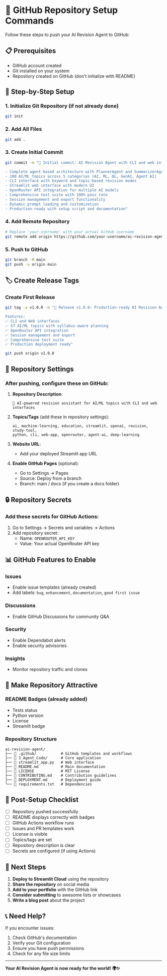 # 🐙 GitHub Repository Setup Commands

Follow these steps to push your AI Revision Agent to GitHub:

## 📋 Prerequisites

- GitHub account created
- Git installed on your system
- Repository created on GitHub (don't initialize with README)

## 🚀 Step-by-Step Setup

### 1. Initialize Git Repository (if not already done)

```bash
git init
```

### 2. Add All Files

```bash
git add .
```

### 3. Create Initial Commit

```bash
git commit -m "🎉 Initial commit: AI Revision Agent with CLI and web interfaces

- Complete agent-based architecture with PlannerAgent and SummarizerAgent
- 100 AI/ML topics across 5 categories (AI, ML, DL, GenAI, Agent AI)
- CLI interface with keyword and topic-based revision modes
- Streamlit web interface with modern UI
- OpenRouter API integration for multiple AI models
- Comprehensive test suite with 100% pass rate
- Session management and export functionality
- Dynamic prompt loading and customization
- Production-ready with setup script and documentation"
```

### 4. Add Remote Repository

```bash
# Replace 'your-username' with your actual GitHub username
git remote add origin https://github.com/your-username/ai-revision-agent.git
```

### 5. Push to GitHub

```bash
git branch -M main
git push -u origin main
```

## 🏷️ Create Release Tags

### Create First Release

```bash
git tag -a v1.0.0 -m "🚀 Release v1.0.0: Production-ready AI Revision Agent

Features:
✅ CLI and Web interfaces
✅ 57 AI/ML topics with syllabus-aware planning
✅ OpenRouter API integration
✅ Session management and export
✅ Comprehensive test suite
✅ Production deployment ready"

git push origin v1.0.0
```

## 📝 Repository Settings

### After pushing, configure these on GitHub:

1. **Repository Description**:

   ```
   🤖 AI-powered revision assistant for AI/ML topics with CLI and web interfaces
   ```

2. **Topics/Tags** (add these in repository settings):

   ```
   ai, machine-learning, education, streamlit, openai, revision, study-tool,
   python, cli, web-app, openrouter, agent-ai, deep-learning
   ```

3. **Website URL**:

   - Add your deployed Streamlit app URL

4. **Enable GitHub Pages** (optional):
   - Go to Settings → Pages
   - Source: Deploy from a branch
   - Branch: main / docs (if you create a docs folder)

## 🔒 Repository Secrets

### Add these secrets for GitHub Actions:

1. Go to Settings → Secrets and variables → Actions
2. Add repository secret:
   - Name: `OPENROUTER_API_KEY`
   - Value: Your actual OpenRouter API key

## 📊 GitHub Features to Enable

### Issues

- Enable issue templates (already created)
- Add labels: `bug`, `enhancement`, `documentation`, `good first issue`

### Discussions

- Enable GitHub Discussions for community Q&A

### Security

- Enable Dependabot alerts
- Enable security advisories

### Insights

- Monitor repository traffic and clones

## 🌟 Make Repository Attractive

### README Badges (already added)

- Tests status
- Python version
- License
- Streamlit badge

### Repository Structure

```
ai-revision-agent/
├── 📁 .github/           # GitHub templates and workflows
├── 📁 3_Agent_Code/      # Core application
├── 📄 streamlit_app.py   # Web interface
├── 📄 README.md          # Main documentation
├── 📄 LICENSE            # MIT License
├── 📄 CONTRIBUTING.md    # Contribution guidelines
├── 📄 DEPLOYMENT.md      # Deployment guide
└── 📄 requirements.txt   # Dependencies
```

## 🎯 Post-Setup Checklist

- [ ] Repository pushed successfully
- [ ] README displays correctly with badges
- [ ] GitHub Actions workflow runs
- [ ] Issues and PR templates work
- [ ] License is visible
- [ ] Topics/tags are set
- [ ] Repository description is clear
- [ ] Secrets are configured (if using Actions)

## 🚀 Next Steps

1. **Deploy to Streamlit Cloud** using the repository
2. **Share the repository** on social media
3. **Add to your portfolio** with the GitHub link
4. **Consider submitting** to awesome lists or showcases
5. **Write a blog post** about the project

## 📞 Need Help?

If you encounter issues:

1. Check GitHub's documentation
2. Verify your Git configuration
3. Ensure you have push permissions
4. Check for any file size limits

---

**Your AI Revision Agent is now ready for the world! 🌍✨**

